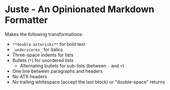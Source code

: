 # Juste - An Opinionated Markdown Formatter

Makes the following transformations:

*   `**double-asterisks**` for bold text
*   `_underscores_` for italics
*   Three-space indents for lists
*   Bullets (`*`) for unordered lists
    -   Alternating bullets for sub-lists (between `-` and `+`)
*   One line between paragraphs and headers
*   No ATX headers
*   No trailing whitespace (accept the last block) or "double-space" returns

